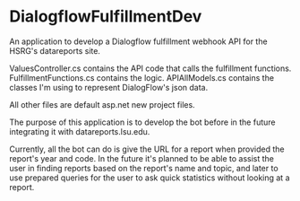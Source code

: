 # DialogflowFulfillmentDev
An application to develop a Dialogflow fulfillment webhook API for the HSRG's datareports site.

ValuesController.cs contains the API code that calls the fulfillment functions.
FulfillmentFunctions.cs contains the logic.
APIAllModels.cs contains the classes I'm using to represent DialogFlow's json data.

All other files are default asp.net new project files.

The purpose of this application is to develop the bot before in the future integrating it with datareports.lsu.edu.

Currently, all the bot can do is give the URL for a report when provided the report's year and code.
In the future it's planned to be able to assist the user in finding reports based on the report's name and topic,
and later to use prepared queries for the user to ask quick statistics without looking at a report.

